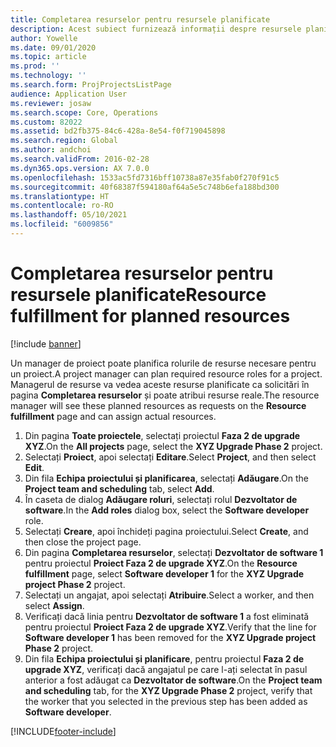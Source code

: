 ```yaml
---
title: Completarea resurselor pentru resursele planificate
description: Acest subiect furnizează informații despre resursele planificate pentru un proiect.
author: Yowelle
ms.date: 09/01/2020
ms.topic: article
ms.prod: ''
ms.technology: ''
ms.search.form: ProjProjectsListPage
audience: Application User
ms.reviewer: josaw
ms.search.scope: Core, Operations
ms.custom: 82022
ms.assetid: bd2fb375-84c6-428a-8e54-f0f719045898
ms.search.region: Global
ms.author: andchoi
ms.search.validFrom: 2016-02-28
ms.dyn365.ops.version: AX 7.0.0
ms.openlocfilehash: 1533ac5fd7316bff10738a87e35fab0f270f91c5
ms.sourcegitcommit: 40f68387f594180af64a5e5c748b6efa188bd300
ms.translationtype: HT
ms.contentlocale: ro-RO
ms.lasthandoff: 05/10/2021
ms.locfileid: "6009856"
---
```

# <a name="resource-fulfillment-for-planned-resources"></a><span data-ttu-id="35b36-103">Completarea resurselor pentru resursele planificate</span><span class="sxs-lookup"><span data-stu-id="35b36-103">Resource fulfillment for planned resources</span></span>

[!include [banner](../includes/banner.md)]

<span data-ttu-id="35b36-104">Un manager de proiect poate planifica rolurile de resurse necesare pentru un proiect.</span><span class="sxs-lookup"><span data-stu-id="35b36-104">A project manager can plan required resource roles for a project.</span></span> <span data-ttu-id="35b36-105">Managerul de resurse va vedea aceste resurse planificate ca solicitări în pagina **Completarea resurselor** și poate atribui resurse reale.</span><span class="sxs-lookup"><span data-stu-id="35b36-105">The resource manager will see these planned resources as requests on the **Resource fulfillment** page and can assign actual resources.</span></span>

1. <span data-ttu-id="35b36-106">Din pagina **Toate proiectele**, selectați proiectul **Faza 2 de upgrade XYZ**.</span><span class="sxs-lookup"><span data-stu-id="35b36-106">On the **All projects** page, select the **XYZ Upgrade Phase 2** project.</span></span>
2. <span data-ttu-id="35b36-107">Selectați **Proiect**, apoi selectați **Editare**.</span><span class="sxs-lookup"><span data-stu-id="35b36-107">Select **Project**, and then select **Edit**.</span></span>
3. <span data-ttu-id="35b36-108">Din fila **Echipa proiectului și planificarea**, selectați **Adăugare**.</span><span class="sxs-lookup"><span data-stu-id="35b36-108">On the **Project team and scheduling** tab, select **Add**.</span></span>
4. <span data-ttu-id="35b36-109">În caseta de dialog **Adăugare roluri**, selectați rolul **Dezvoltator de software**.</span><span class="sxs-lookup"><span data-stu-id="35b36-109">In the **Add roles** dialog box, select the **Software developer** role.</span></span>
5. <span data-ttu-id="35b36-110">Selectați **Creare**, apoi închideți pagina proiectului.</span><span class="sxs-lookup"><span data-stu-id="35b36-110">Select **Create**, and then close the project page.</span></span>
6. <span data-ttu-id="35b36-111">Din pagina **Completarea resurselor**, selectați **Dezvoltator de software 1** pentru proiectul **Proiect Faza 2 de upgrade XYZ**.</span><span class="sxs-lookup"><span data-stu-id="35b36-111">On the **Resource fulfillment** page, select **Software developer 1** for the **XYZ Upgrade project Phase 2** project.</span></span>
7. <span data-ttu-id="35b36-112">Selectați un angajat, apoi selectați **Atribuire**.</span><span class="sxs-lookup"><span data-stu-id="35b36-112">Select a worker, and then select **Assign**.</span></span>
8. <span data-ttu-id="35b36-113">Verificați dacă linia pentru **Dezvoltator de software 1** a fost eliminată pentru proiectul **Proiect Faza 2 de upgrade XYZ**.</span><span class="sxs-lookup"><span data-stu-id="35b36-113">Verify that the line for **Software developer 1** has been removed for the **XYZ Upgrade project Phase 2** project.</span></span>
9. <span data-ttu-id="35b36-114">Din fila **Echipa proiectului și planificare**, pentru proiectul **Faza 2 de upgrade XYZ**, verificați dacă angajatul pe care l-ați selectat în pasul anterior a fost adăugat ca **Dezvoltator de software**.</span><span class="sxs-lookup"><span data-stu-id="35b36-114">On the **Project team and scheduling** tab, for the **XYZ Upgrade Phase 2** project, verify that the worker that you selected in the previous step has been added as **Software developer**.</span></span>


[!INCLUDE[footer-include](../includes/footer-banner.md)]